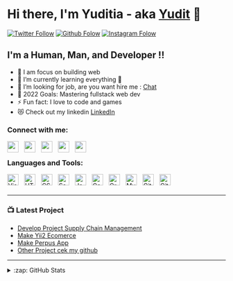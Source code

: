 # Hi there, I'm Yuditia - aka [Yudit][instagram] 👋

[![Twitter Follow](https://img.shields.io/twitter/follow/yudit?color=1DA1F2&logo=twitter&style=for-the-badge)][twitter] [![Github Folow](https://img.shields.io/badge/-Github-lightgrey)][github] [![Instagram Folow](https://img.shields.io/badge/IG-Instagram-red)][instagram]

## I'm a Human, Man, and Developer !!

- 🔭 I am focus on building web
- 🌱 I’m currently learning everything 🤣
- 👯 I’m looking for job, are you want hire me : [Chat][whatsapp]
- 🥅 2022 Goals: Mastering fullstack web dev
- ⚡ Fun fact: I love to code and games
- 😻 Check out my linkedin [LinkedIn][linkedin]

### Connect with me:

[<img align="left" width="26px" src="https://banner2.kisspng.com/20180422/srw/kisspng-logo-web-development-clip-art-site-vector-5add4dee019ee5.7373764915244528460066.jpg" style="padding-right:10px;" />][website]
&nbsp;&nbsp;
[<img align="left" width="26px" src="https://logodownload.org/wp-content/uploads/2014/09/twitter-logo-2-1.png" style="padding-right:10px;" />][twitter]
&nbsp;&nbsp;
[<img align="left" width="26px" src="https://cdn.freebiesupply.com/logos/large/2x/linkedin-icon-logo-png-transparent.png" style="padding-right:10px;" />][linkedin]
&nbsp;&nbsp;
[<img align="left" width="26px" src="https://www.kindpng.com/picc/m/91-916750_ig-logo-instagram-hd-png-download.png" style="padding-right:10px;" />][instagram]
&nbsp;&nbsp;
[<img align="left" width="26px" src="https://www.herzog.ac.il/wp-content/uploads/2017/11/whatsapp-icon-logo-vector.png" style="padding-right:10px;" />][whatsapp]

### Languages and Tools:

[<img align="left" alt="Visual Studio Code" width="26px" src="https://cdn.jsdelivr.net/gh/devicons/devicon/icons/vscode/vscode-original.svg" style="padding-right:10px;" />][website]
[<img align="left" alt="HTML5" width="26px" src="https://cdn.jsdelivr.net/gh/devicons/devicon/icons/html5/html5-original.svg" style="padding-right:10px;" />][website]
[<img align="left" alt="CSS3" width="26px" src="https://cdn.jsdelivr.net/gh/devicons/devicon/icons/css3/css3-original.svg" style="padding-right:10px;" />][website]
[<img align="left" alt="Sass" width="26px" src="https://www.yiiframework.com/image/design/favicon/favicon.ico" style="padding-right:10px;" />][website]
[<img align="left" alt="JavaScript" width="26px" src="https://logospng.org/download/laravel/logo-laravel-icon-1024.png" style="padding-right:10px;" />][website]
[<img align="left" alt="Gatsby" width="26px" src="https://duhayazilim.com/wp-content/uploads/2019/04/1280px-PHP-logo.svg_-1-1024x553.png" style="padding-right:10px;" />][website]
[<img align="left" alt="GraphQL" width="26px" src="https://www.codeconquest.com/wp-content/uploads/jQuery-logo-300x300.jpg" style="padding-right:10px;" />][website]
[<img align="left" alt="MySQL" width="26px" src="https://cdn.jsdelivr.net/gh/devicons/devicon/icons/mysql/mysql-original.svg" style="padding-right:10px;" />][website]
[<img align="left" alt="Git" width="26px" src="https://cdn.jsdelivr.net/gh/devicons/devicon/icons/git/git-original.svg" style="padding-right:10px;" />][website]
[<img align="left" alt="GitHub" width="26px" src="https://user-images.githubusercontent.com/3369400/139448065-39a229ba-4b06-434b-bc67-616e2ed80c8f.png" style="padding-right:10px;" />][github]

<br />
<br />

---

### 📺 Latest Project

<!-- YOUTUBE:START -->

- [Develop Project Supply Chain Management][website]
- [Make Yii2 Ecomerce][github]
- [Make Perpus App][github]
- [Other Project cek my github][github]
<!-- YOUTUBE:END -->



---



<details>
  <summary>:zap: GitHub Stats</summary>

  <img align="left" alt="codeSTACKr's GitHub Stats" src="https://github-readme-stats.vercel.app/api?username=yuditia&show_icons=true&hide_border=false&title_color=ff652f&icon_color=FFE400&bg_color=09131B&text_color=ffffff&border_color=0c1a25" />

</details>

[website]: https://yuditia.github.io/
[instagram]: https://www.instagram.com/yuditraditya/
[linkedin]: https://www.linkedin.com/in/yuditia-3633521b3
[twitter]: https://twitter.com/Yuditcode?t=TTuRWdOwzHkI_wmhwrKc_Q&s=08
[whatsapp]: http://bitly.ws/rXxp
[telegram]: https://t.me/yuditraditya
[github]: https://github.com/yuditia
